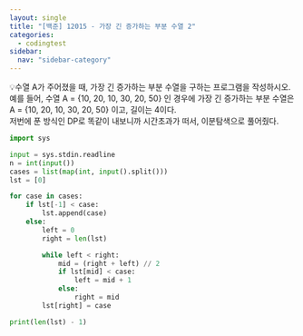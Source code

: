 ```yaml
---
layout: single
title: "[백준] 12015 - 가장 긴 증가하는 부분 수열 2"
categories:
  - codingtest
sidebar:
  nav: "sidebar-category"
---
```


💡수열 A가 주어졌을 때, 가장 긴 증가하는 부분 수열을 구하는 프로그램을 작성하시오.<br />
예를 들어, 수열 A = {10, 20, 10, 30, 20, 50} 인 경우에 가장 긴 증가하는 부분 수열은 A = {10, 20, 10, 30, 20, 50} 이고, 길이는 4이다.<br />
저번에 푼 방식인 DP로 똑같이 내보니까 시간초과가 떠서, 이분탐색으로 풀어줬다.

``` python
import sys

input = sys.stdin.readline
n = int(input())
cases = list(map(int, input().split()))
lst = [0]

for case in cases:
    if lst[-1] < case:
        lst.append(case)
    else:
        left = 0
        right = len(lst)

        while left < right:
            mid = (right + left) // 2
            if lst[mid] < case:
                left = mid + 1
            else:
                right = mid
        lst[right] = case

print(len(lst) - 1)
```
